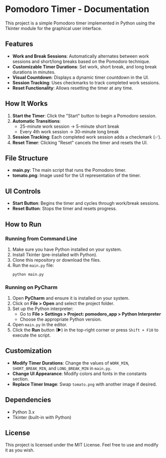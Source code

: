 # Pomodoro Timer - Documentation

This project is a simple Pomodoro timer implemented in Python using the Tkinter module for the graphical user interface.

## Features

- **Work and Break Sessions**: Automatically alternates between work sessions and short/long breaks based on the Pomodoro technique.
- **Customizable Timer Durations**: Set work, short break, and long break durations in minutes.
- **Visual Countdown**: Displays a dynamic timer countdown in the UI.
- **Session Tracking**: Uses checkmarks to track completed work sessions.
- **Reset Functionality**: Allows resetting the timer at any time.

## How It Works

1. **Start the Timer**: Click the "Start" button to begin a Pomodoro session.
2. **Automatic Transitions**:
   - 25-minute work session → 5-minute short break
   - Every 4th work session → 30-minute long break
3. **Session Tracking**: Each completed work session adds a checkmark (✅).
4. **Reset Timer**: Clicking "Reset" cancels the timer and resets the UI.

## File Structure

- **main.py**: The main script that runs the Pomodoro timer.
- **tomato.png**: Image used for the UI representation of the timer.

## UI Controls

- **Start Button**: Begins the timer and cycles through work/break sessions.
- **Reset Button**: Stops the timer and resets progress.

## How to Run

### Running from Command Line

1. Make sure you have Python installed on your system.
2. Install Tkinter (pre-installed with Python).
3. Clone this repository or download the files.
4. Run the `main.py` file:
   ```bash
   python main.py
   ```
### Running on PyCharm  

1. Open **PyCharm** and ensure it is installed on your system.  
2. Click on **File > Open** and select the project folder.  
3. Set up the Python interpreter:  
   - Go to **File > Settings > Project: pomodoro_app > Python Interpreter**  
   - Choose the appropriate Python version.  
4. Open `main.py` in the editor.  
5. Click the **Run** button (▶) in the top-right corner or press `Shift + F10` to execute the script.

## Customization

- **Modify Timer Durations**: Change the values of `WORK_MIN`, `SHORT_BREAK_MIN`, and `LONG_BREAK_MIN` in `main.py`.
- **Change UI Appearance**: Modify colors and fonts in the constants section.
- **Replace Timer Image**: Swap `tomato.png` with another image if desired.

## Dependencies

- Python 3.x
- Tkinter (built-in with Python)

## License

This project is licensed under the MIT License. Feel free to use and modify it as you wish.
